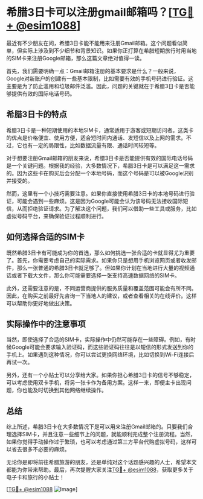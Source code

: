 # 希腊3日卡可以注册gmail邮箱吗？[[TG💪+ @esim1088](https://t.me/s/esim1088)]

最近有不少朋友在问，希腊3日卡能不能用来注册Gmail邮箱。这个问题看似简单，但实际上涉及到不少细节和背景知识。如果你正打算在希腊短期旅行时用当地的SIM卡来注册Google邮箱，那么这篇文章绝对值得一读。

首先，我们需要明确一点：Gmail邮箱注册的基本要求是什么？一般来说，Google对新账户的创建有一些基本限制，比如需要有效的手机号码进行验证。这主要是为了防止滥用和垃圾邮件泛滥。因此，问题的关键就在于希腊3日卡是否能够提供有效的国际电话号码。

## 希腊3日卡的特点

希腊3日卡是一种短期使用的本地SIM卡，通常适用于游客或短期访问者。这类卡的优点是价格便宜、使用方便，适合短时间内通话、发短信以及上网的需求。不过，它也有一定的局限性，比如数据流量有限、通话时间较短等。

对于想要注册Gmail邮箱的朋友来说，希腊3日卡是否能提供有效的国际电话号码是一个关键问题。根据我的经验，大多数情况下，希腊3日卡是可以满足这一需求的。因为这些卡在购买后会分配一个本地号码，而这个号码是可以被Google识别并接受的。

然而，这里有一个小技巧需要注意。如果你直接使用希腊3日卡的本地号码进行验证，可能会遇到一些麻烦。这是因为Google可能会认为该号码无法接收国际短信，从而拒绝验证请求。为了解决这个问题，我们可以借助一些工具或服务，比如虚拟号码平台，来确保验证过程顺利进行。

## 如何选择合适的SIM卡

既然希腊3日卡有可能成为你的首选，那么如何挑选一张合适的卡就显得尤为重要了。首先，你需要考虑自己的实际需求。如果你只是想用手机浏览网页或者收发邮件，那么一张普通的希腊3日卡就足够了。但如果你计划在当地进行大量的视频通话或者下载大文件，那么你可能需要选择一张支持高速数据网络的SIM卡。

此外，还需要注意的是，不同运营商提供的服务质量和覆盖范围可能会有所不同。因此，在购买之前最好先咨询一下当地人的建议，或者查看相关的在线评价。这样可以帮助你更好地做出决策。

## 实际操作中的注意事项

当然，即使选择了合适的SIM卡，实际操作中仍然可能存在一些障碍。例如，有时候Google可能会要求输入验证码，而这些验证码往往是以短信的形式发送到你的手机上。如果遇到这种情况，你可以尝试更换网络环境，比如切换到Wi-Fi连接后再试一次。

另外，还有一个小贴士可以分享给大家。如果你担心希腊3日卡的信号不够稳定，可以考虑使用双卡手机，将另一张卡作为备用方案。这样一来，即便主卡出现问题，你也能及时切换到其他网络继续操作。

## 总结

综上所述，希腊3日卡在大多数情况下是可以用来注册Gmail邮箱的。只要我们合理选择SIM卡，并且注意一些细节上的问题，就能顺利完成整个注册流程。当然，如果你觉得手动操作过于繁琐，也可以考虑通过第三方平台代购虚拟号码，这样可以省去很多不必要的麻烦。

无论你是即将前往希腊旅游的朋友，还是单纯对这个话题感兴趣的人士，希望本文都能为你带来帮助。最后，再次提醒大家关注[TG💪+ @esim1088](https://t.me/s/esim1088)，获取更多关于电子卡和旅行的小贴士！

[[TG💪+ @esim1088](https://t.me/s/esim1088) ![Image](https://i.postimg.cc/4NQfJmqS/Snipaste-2025-05-13-00-14-12.png)]
